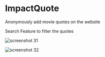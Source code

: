 # ImpactQuote
Anonymously  add movie quotes on the website


Search Feature to filter the quotes

![screenshot 31](https://user-images.githubusercontent.com/37080957/39050039-6d8cb31c-44c1-11e8-9df0-54130bed34eb.png)


![screenshot 32](https://user-images.githubusercontent.com/37080957/39050044-723ea6fe-44c1-11e8-9ef4-dee717adf928.png)

